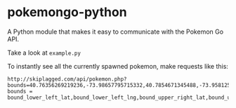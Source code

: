 # pokemongo-python
A Python module that makes it easy to communicate with the Pokemon Go API.

Take a look at `example.py`

To instantly see all the currently spawned pokemon, make requests like this:
```
http://skiplagged.com/api/pokemon.php?bounds=40.76356269219236,-73.98657795715332,40.7854671345488,-73.95812508392333
bounds = bound_lower_left_lat,bound_lower_left_lng,bound_upper_right_lat,bound_upper_right_lng
```
